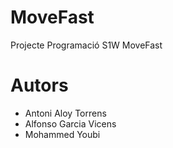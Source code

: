 # MoveFast
Projecte Programació S1W MoveFast

# Autors

- Antoni Aloy Torrens
- Alfonso Garcia Vicens 
- Mohammed Youbi

